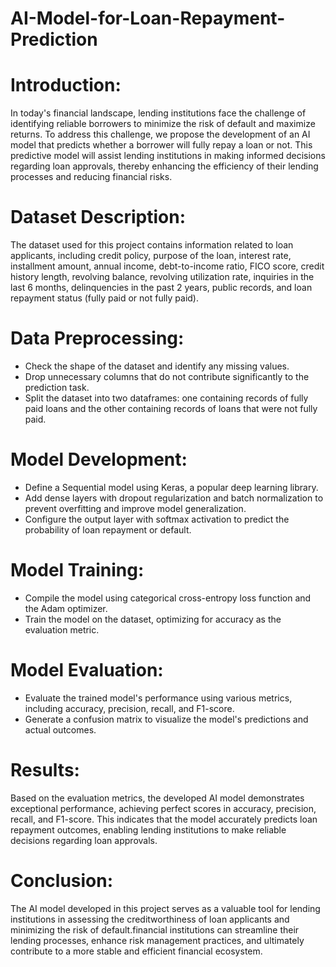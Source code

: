 # AI-Model-for-Loan-Repayment-Prediction

# Introduction:
In today's financial landscape, lending institutions face the challenge of identifying reliable borrowers to minimize the risk of default and maximize returns. To address this challenge, we propose the development of an AI model that predicts whether a borrower will fully repay a loan or not. This predictive model will assist lending institutions in making informed decisions regarding loan approvals, thereby enhancing the efficiency of their lending processes and reducing financial risks.
# Dataset Description:
The dataset used for this project contains information related to loan applicants, including credit policy, purpose of the loan, interest rate, installment amount, annual income, debt-to-income ratio, FICO score, credit history length, revolving balance, revolving utilization rate, inquiries in the last 6 months, delinquencies in the past 2 years, public records, and loan repayment status (fully paid or not fully paid).
# Data Preprocessing:
- Check the shape of the dataset and identify any missing values.
- Drop unnecessary columns that do not contribute significantly to the prediction task.
- Split the dataset into two dataframes: one containing records of fully paid loans and the other containing records of loans that were not fully paid.
# Model Development:
- Define a Sequential model using Keras, a popular deep learning library.
- Add dense layers with dropout regularization and batch normalization to prevent overfitting and improve model generalization.
- Configure the output layer with softmax activation to predict the probability of loan repayment or default.
# Model Training:
- Compile the model using categorical cross-entropy loss function and the Adam optimizer.
- Train the model on the dataset, optimizing for accuracy as the evaluation metric.
# Model Evaluation:
- Evaluate the trained model's performance using various metrics, including accuracy, precision, recall, and F1-score.
- Generate a confusion matrix to visualize the model's predictions and actual outcomes.
# Results:
Based on the evaluation metrics, the developed AI model demonstrates exceptional performance, achieving perfect scores in accuracy, precision, recall, and F1-score. This indicates that the model accurately predicts loan repayment outcomes, enabling lending institutions to make reliable decisions regarding loan approvals.
# Conclusion:
The AI model developed in this project serves as a valuable tool for lending institutions in assessing the creditworthiness of loan applicants and minimizing the risk of default.financial institutions can streamline their lending processes, enhance risk management practices, and ultimately contribute to a more stable and efficient financial ecosystem.

